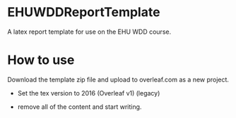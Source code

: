 # EHUWDDReportTemplate
A latex report template for use on the EHU WDD course. 


# How to use
Download the template zip file and upload to overleaf.com as a new project.

- Set the tex version to 2016 (Overleaf v1) (legacy) 

- remove all of the content and start writing.
